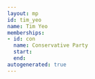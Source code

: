 ```yaml
---
layout: mp
id: tim_yeo
name: Tim Yeo
memberships:
- id: con
  name: Conservative Party
  start: 
  end: 
autogenerated: true
---
```

